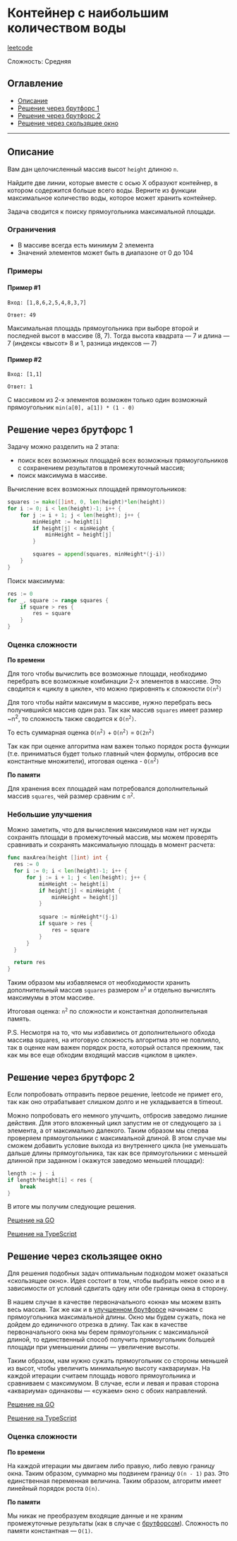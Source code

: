 # Контейнер с наибольшим количеством воды

[leetcode](https://leetcode.com/problems/container-with-most-water/)

Сложность: Средняя

## Оглавление

- [Описание](#description)
- [Решение через брутфорс 1](#bruteforce_1)
- [Решение через брутфорс 2](#bruteforce_2)
- [Решение через скользящее окно](#sliding_window)

---

## <a name="description"></a>Описание

Вам дан целочисленный массив высот `height` длиною `n`.

Найдите две линии, которые вместе с осью X образуют контейнер, в котором содержится больше всего воды.
Верните из функции максимальное количество воды, которое может хранить контейнер.

Задача сводится к поиску прямоугольника максимальной площади.

### Ограничения

- В массиве всегда есть минимум 2 элемента
- Значений элементов может быть в диапазоне от 0 до 104

### Примеры

#### Пример #1

```
Вход: [1,8,6,2,5,4,8,3,7]
```

```
Ответ: 49
```

Максимальная площадь прямоугольника при выборе второй и последней высот в массиве (8, 7).
Тогда высота квадрата — 7 и длина — 7 (индексы «высот» 8 и 1, разница индексов — 7)

#### Пример #2

```
Вход: [1,1]
```

```
Ответ: 1
```

С массивом из 2-х элементов возможен только один возможный прямоугольник `min(a[0], a[1]) * (1 - 0)`

## <a name="bruteforce_1"></a>Решение через брутфорс 1

Задачу можно разделить на 2 этапа:
- поиск всех возможных площадей всех возможных прямоугольников с сохранением результатов в промежуточный массив;
- поиск максимума в массиве.

Вычисление всех возможных площадей прямоугольников:
```go
squares := make([]int, 0, len(height)*len(height))
for i := 0; i < len(height)-1; i++ {
    for j := i + 1; j < len(height); j++ {
        minHeight := height[i]
        if height[j] < minHeight {
            minHeight = height[j]
        }

        squares = append(squares, minHeight*(j-i))
    }
}
```

Поиск максимума:
```go
res := 0
for _, square := range squares {
    if square > res {
        res = square
    }
}
```

### Оценка сложности

**По времени** 

Для того чтобы вычислить все возможные площади, необходимо перебрать все возможные комбинации 2-х элементов в массиве.
Это сводится к «циклу в цикле», что можно прировнять к сложности <code>O(n<sup>2</sup>)</code>

Для того чтобы найти максимум в массиве, нужно перебрать весь получившийся массив один раз.
Так как массив `squares` имеет размер ~n<sup>2</sup>, то сложность также сводится к <code>O(n<sup>2</sup>)</code>.

То есть суммарная оценка <code>O(n<sup>2</sup>)</code> + <code>O(n<sup>2</sup>)</code> = <code>O(2n<sup>2</sup>)</code>

Так как при оценке алгоритма нам важен только порядок роста функции (т.е. приниматься будет только
главный член формулы, отбросив все константные множители), итоговая оценка - <code>O(n<sup>2</sup>)</code>

**По памяти**

Для хранения всех площадей нам потребовался дополнительный массив `squares`, чей размер сравним с <code>n<sup>2</sup></code>.

### Небольшие улучшения

Можно заметить, что для вычисления максимумов нам нет нужды сохранять площади в промежуточный массив,
мы можем проверять сравнивать и сохранять максимальную площадь в момент расчета:

```go
func maxArea(height []int) int {
  res := 0
  for i := 0; i < len(height)-1; i++ {
      for j := i + 1; j < len(height); j++ {
          minHeight := height[i]
          if height[j] < minHeight {
              minHeight = height[j]
          }
          
          square := minHeight*(j-i)
          if square > res {
              res = square
          }
      }
  }

  return res
}
```

Таким образом мы избавляемся от необходимости хранить дополнительный массив `squares` размером <code>n<sup>2</sup></code> и отдельно вычислять
максимумы в этом массиве.

Итоговая оценка: <code>n<sup>2</sup></code> по сложности и константная дополнительная память.

P.S. Несмотря на то, что мы избавились от дополнительного обхода массива squares, на итоговую сложность алгоритма
это не повлияло, так в оценке нам важен порядок роста, который остался прежним, так как мы все еще обходим
входящий массив «циклом в цикле».


## <a name="bruteforce_2"></a>Решение через брутфорс 2

Если попробовать отправить первое решение, leetcode не примет его, так как оно отрабатывает слишком долго 
и не укладывается в timeout.

Можно попробовать его немного улучшить, отбросив заведомо лишние действия. 
Для этого вложенный цикл запустим не от следующего за `i` элемента, а от максимально далекого.
Таким образом мы сперва проверяем прямоугольники с максимальной длиной.
В этом случае мы сможем добавить условие выхода из внутреннего цикла
(не уменьшать дальше длины прямоугольника, так как все прямоугольники с меньшей длинной при заданном i окажутся заведомо меньшей площади):
```go
length := j - i
if length*height[i] < res {
    break
}
```

В итоге мы получим следующие решения.

[Решение на GO](./go/solution_bruteforce.go)

[Решение на TypeScript](./ts/solution_bruteforce.ts)

## <a name="sliding_window"></a>Решение через скользящее окно

Для решения подобных задач оптимальным подходом может оказаться «скользящее окно».
Идея состоит в том, чтобы выбрать некое окно и в зависимости от условий сдвигать одну или обе границы окна в сторону.

В нашем случае в качестве первоначального «окна» мы можем взять весь массив.
Так же как и в [улучшенном брутфорсе](#bruteforce_2) начинаем с прямоугольника максимальной длины.
Окно мы будем сужать, пока не дойдем до единичного отрезка в длину.
Так как в качестве первоначального окна мы берем прямоугольник с максимальной длиной, 
то единственный способ получить прямоугольник большей площади при уменьшении длины — увеличение высоты.


Таким образом, нам нужно сужать прямоугольник со стороны меньшей из высот, чтобы увеличить минимальную высоту «аквариума».
На каждой итерации считаем площадь нового прямоугольника и сравниваем с максимумом.
В случае, если и левая и правая сторона «аквариума» одинаковы — «сужаем» окно с обоих направлений.

[Решение на GO](./go/solution.go)

[Решение на TypeScript](./ts/solution.ts)

### Оценка сложности

**По времени**

На каждой итерации мы двигаем либо правую, либо левую границу окна. Таким образом, суммарно мы подвинем границу `O(n - 1)` раз. 
Это единственная переменная величина. Таким образом, алгоритм имеет линейный порядок роста `O(n)`.

**По памяти**

Мы никак не преобразуем входящие данные и не храним промежуточные результаты (как в случае с [брутфорсом](#bruteforce_1)).
Сложность по памяти константная — `O(1)`.
